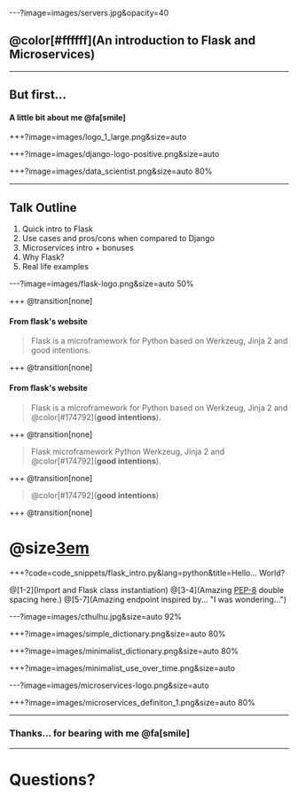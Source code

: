 ---?image=images/servers.jpg&opacity=40

## @color[#ffffff](An introduction to Flask and Microservices)

---

## But first...

#### A little bit about me @fa[smile]

+++?image=images/logo_1_large.png&size=auto

+++?image=images/django-logo-positive.png&size=auto

+++?image=images/data_scientist.png&size=auto 80%

---

## Talk Outline

1. Quick intro to Flask
2. Use cases and pros/cons when compared to Django
3. Microservices intro + bonuses
4. Why Flask?
5. Real life examples

---?image=images/flask-logo.png&size=auto 50%

+++
@transition[none]
#### From flask's website

> Flask is a microframework for Python based on Werkzeug, Jinja 2 and good intentions.

+++
@transition[none]
#### From flask's website

> Flask is a microframework for Python based on Werkzeug, Jinja 2 and @color[#174792](__**good intentions**__).

+++
@transition[none]
> Flask microframework Python Werkzeug, Jinja 2 and @color[#174792](__**good intentions**__).

+++
@transition[none]
> @color[#174792](__**good intentions**__)

+++
@transition[none]

# @size[3em](@color[#174792](**GOOD**))

+++?code=code_snippets/flask_intro.py&lang=python&title=Hello... World?

@[1-2](Import and Flask class instantiation)
@[3-4](Amazing [PEP-8](https://www.python.org/dev/peps/pep-0008/) double spacing here.)
@[5-7](Amazing endpoint inspired by... "I was wondering...")

---?image=images/cthulhu.jpg&size=auto 92%

+++?image=images/simple_dictionary.png&size=auto 80%

+++?image=images/minimalist_dictionary.png&size=auto 80%

+++?image=images/minimalist_use_over_time.png&size=auto

---?image=images/microservices-logo.png&size=auto

+++?image=images/microservices_definiton_1.png&size=auto 80%


---

### Thanks... for bearing with me @fa[smile]

---

# Questions?
